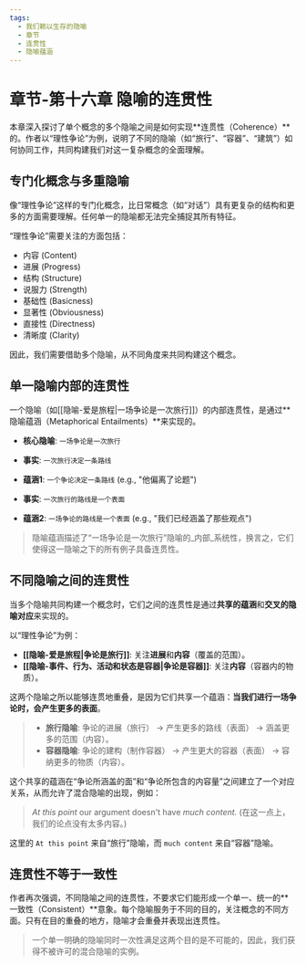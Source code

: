 ```yaml
---
tags:
  - 我们赖以生存的隐喻
  - 章节
  - 连贯性
  - 隐喻蕴涵
---
```


# 章节-第十六章 隐喻的连贯性

本章深入探讨了单个概念的多个隐喻之间是如何实现**连贯性（Coherence）**的。作者以“理性争论”为例，说明了不同的隐喻（如“旅行”、“容器”、“建筑”）如何协同工作，共同构建我们对这一复杂概念的全面理解。

## 专门化概念与多重隐喻

像“理性争论”这样的专门化概念，比日常概念（如“对话”）具有更复杂的结构和更多的方面需要理解。任何单一的隐喻都无法完全捕捉其所有特征。

“理性争论”需要关注的方面包括：
-   内容 (Content)
-   进展 (Progress)
-   结构 (Structure)
-   说服力 (Strength)
-   基础性 (Basicness)
-   显著性 (Obviousness)
-   直接性 (Directness)
-   清晰度 (Clarity)

因此，我们需要借助多个隐喻，从不同角度来共同构建这个概念。

## 单一隐喻内部的连贯性

一个隐喻（如[[隐喻-爱是旅程|一场争论是一次旅行]]）的内部连贯性，是通过**隐喻蕴涵（Metaphorical Entailments）**来实现的。

-   **核心隐喻**: `一场争论是一次旅行`
-   **事实**: `一次旅行决定一条路线`
-   **蕴涵1**: `一个争论决定一条路线` (e.g., "他偏离了论题")

-   **事实**: `一次旅行的路线是一个表面`
-   **蕴涵2**: `一场争论的路线是一个表面` (e.g., "我们已经涵盖了那些观点")

> 隐喻蕴涵描述了“一场争论是一次旅行”隐喻的_内部_系统性，换言之，它们使得这一隐喻之下的所有例子具备连贯性。

## 不同隐喻之间的连贯性

当多个隐喻共同构建一个概念时，它们之间的连贯性是通过**共享的蕴涵**和**交叉的隐喻对应**来实现的。

以“理性争论”为例：
-   **[[隐喻-爱是旅程|争论是旅行]]**: 关注**进展**和**内容**（覆盖的范围）。
-   **[[隐喻-事件、行为、活动和状态是容器|争论是容器]]**: 关注**内容**（容器内的物质）。

这两个隐喻之所以能够连贯地重叠，是因为它们共享一个蕴涵：**当我们进行一场争论时，会产生更多的表面**。

> - **旅行隐喻**: 争论的进展（旅行） -> 产生更多的路线（表面） -> 涵盖更多的范围（内容）。
> - **容器隐喻**: 争论的建构（制作容器） -> 产生更大的容器（表面） -> 容纳更多的物质（内容）。

这个共享的蕴涵在“争论所涵盖的面”和“争论所包含的内容量”之间建立了一个对应关系，从而允许了混合隐喻的出现，例如：
> _At this point_ our argument doesn't have _much content._
> (在这一点上，我们的论点没有太多内容。)

这里的 `At this point` 来自“旅行”隐喻，而 `much content` 来自“容器”隐喻。

## 连贯性不等于一致性

作者再次强调，不同隐喻之间的连贯性，不要求它们能形成一个单一、统一的**一致性（Consistent）**意象。每个隐喻服务于不同的目的，关注概念的不同方面。只有在目的重叠的地方，隐喻才会重叠并表现出连贯性。

> 一个单一明确的隐喻同时一次性满足这两个目的是不可能的，因此，我们获得不被许可的混合隐喻的实例。